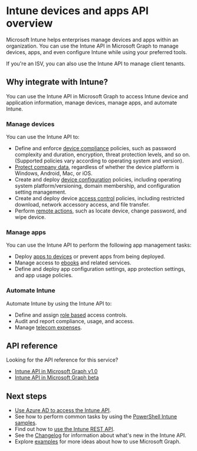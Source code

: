 # Intune devices and apps API overview

Microsoft Intune helps enterprises manage devices and apps within an organization. You can use the Intune API in Microsoft Graph to manage devices, apps, and even configure Intune while using your preferred tools. 

If you're an ISV, you can also use the Intune API to manage client tenants.

## Why integrate with Intune?

You can use the Intune API in Microsoft Graph to access Intune device and application information, manage devices, manage apps, and automate Intune.

### Manage devices

You can use the Intune API to:

- Define and enforce [device compliance](/graph/api/resources/intune_deviceconfig_devicecomplianceactionitem?view=graph-rest-1.0) policies, such as password complexity and duration, encryption, threat protection levels, and so on.  (Supported policies vary according to operating system and version).
- [Protect company data](/graph/api/resources/intune_mam_windowsinformationprotectionpolicy?view=graph-rest-1.0), regardless of whether the device platform is Windows, Android, Mac, or iOS.
- Create and deploy [device configuration](/graph/api/resources/intune_deviceconfig_deviceconfiguration?view=graph-rest-1.0) policies, including operating system platform/versioning, domain membership, and configuration setting management.
- Create and deploy device [access control](/graph/api/resources/intune_onboarding_onpremisesconditionalaccesssettings?view=graph-rest-1.0) policies, including restricted download, network accessory access, and file transfer.
- Perform [remote actions](/graph/api/resources/intune_devices_manageddevice?view=graph-rest-1.0), such as locate device, change password, and wipe device.

### Manage apps 

You can use the Intune API to perform the following app management tasks:

- Deploy [apps to devices](/graph/api/resources/intune_apps_mobileapp?view=graph-rest-1.0) or prevent apps from being deployed.
- Manage access to [ebooks](/graph/api/resources/intune_books_ebookinstallsummary?view=graph-rest-1.0) and related services.
- Define and deploy app configuration settings, app protection settings, and app usage policies.

### Automate Intune

Automate Intune by using the Intune API to:

- Define and assign [role based](/graph/api/resources/intune_rbac_conceptual?view=graph-rest-1.0) access controls.
- Audit and report compliance, usage, and access.
- Manage [telecom expenses](/graph/api/resources/intune_tem_conceptual?view=graph-rest-1.0).

## API reference
Looking for the API reference for this service?

- [Intune API in Microsoft Graph v1.0](/graph/api/resources/intune_graph_overview?view=graph-rest-1.0)
- [Intune API in Microsoft Graph beta](/graph/api/resources/intune_graph_overview?view=graph-rest-beta)

## Next steps

- [Use Azure AD to access the Intune API](https://docs.microsoft.com/intune/intune-graph-apis).
- See how to perform common tasks by using the [PowerShell Intune samples](https://github.com/microsoftgraph/powershell-intune-samples).
- Find out how to [use the Intune REST API](https://developer.microsoft.com/graph/docs/api-reference/v1.0/resources/intune_graph_overview).
- See the [Changelog](changelog.md) for information about what's new in the Intune API.
- Explore [examples](https://developer.microsoft.com/graph/graph/examples) for more ideas about how to use Microsoft Graph.
